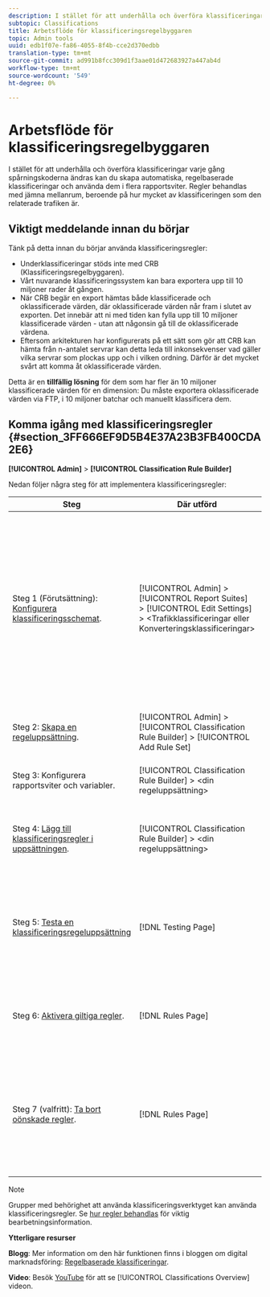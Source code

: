 ```yaml
---
description: I stället för att underhålla och överföra klassificeringar varje gång spårningskoderna ändras kan du skapa automatiska, regelbaserade klassificeringar och använda dem i flera rapportsviter. Regler behandlas med jämna mellanrum, beroende på hur mycket av klassificeringen som den relaterade trafiken är.
subtopic: Classifications
title: Arbetsflöde för klassificeringsregelbyggaren
topic: Admin tools
uuid: edb1f07e-fa86-4055-8f4b-cce2d370edbb
translation-type: tm+mt
source-git-commit: ad991b8fcc309d1f3aae01d472683927a447ab4d
workflow-type: tm+mt
source-wordcount: '549'
ht-degree: 0%

---
```



# Arbetsflöde för klassificeringsregelbyggaren

I stället för att underhålla och överföra klassificeringar varje gång spårningskoderna ändras kan du skapa automatiska, regelbaserade klassificeringar och använda dem i flera rapportsviter. Regler behandlas med jämna mellanrum, beroende på hur mycket av klassificeringen som den relaterade trafiken är.

## Viktigt meddelande innan du börjar

Tänk på detta innan du börjar använda klassificeringsregler:

* Underklassificeringar stöds inte med CRB (Klassificeringsregelbyggaren).
* Vårt nuvarande klassificeringssystem kan bara exportera upp till 10 miljoner rader åt gången.
* När CRB begär en export hämtas både klassificerade och oklassificerade värden, där oklassificerade värden når fram i slutet av exporten. Det innebär att ni med tiden kan fylla upp till 10 miljoner klassificerade värden - utan att någonsin gå till de oklassificerade värdena.
* Eftersom arkitekturen har konfigurerats på ett sätt som gör att CRB kan hämta från n-antalet servrar kan detta leda till inkonsekvenser vad gäller vilka servrar som plockas upp och i vilken ordning. Därför är det mycket svårt att komma åt oklassificerade värden.

Detta är en **tillfällig lösning** för dem som har fler än 10 miljoner klassificerade värden för en dimension: Du måste exportera oklassificerade värden via FTP, i 10 miljoner batchar och manuellt klassificera dem.

## Komma igång med klassificeringsregler {#section_3FF666EF9D5B4E37A23B3FB400CDA2E6}

**[!UICONTROL Admin]** > **[!UICONTROL Classification Rule Builder]**

Nedan följer några steg för att implementera klassificeringsregler:

| Steg | Där utförd | Beskrivning |
|--- |--- |--- |
| Steg 1 (Förutsättning): [Konfigurera klassificeringsschemat](https://docs.adobe.com/content/help/en/analytics/components/classifications/c-classifications.html). | [!UICONTROL Admin] > [!UICONTROL Report Suites] > [!UICONTROL Edit Settings] > &lt;Trafikklassificeringar eller Konverteringsklassificeringar> | Välj en variabel och definiera de klassificeringar som ska användas för variabeln. <br>Variabler måste ha minst en klassificeringskolumn som skapats innan de kan användas i regler.<br>När klassificeringarna är aktiverade kan du använda importverktyget och regelbyggaren för att klassificera specifika värden. |
| Steg 2: [Skapa en regeluppsättning](/help/components/c-classifications2/crb/classification-rule-set.md). | [!UICONTROL Admin] >  [!UICONTROL Classification Rule Builder] > [!UICONTROL Add Rule Set] | En regeluppsättning är en grupp klassificeringsregler för en specifik variabel. |
| Steg 3: Konfigurera rapportsviter och variabler. | [!UICONTROL Classification Rule Builder] > &lt;din regeluppsättning> | Använd regeluppsättningen för rapportsviter och variabler. |
| Steg 4: [Lägg till klassificeringsregler i uppsättningen](/help/components/c-classifications2/crb/classification-quickstart-rules.md). | [!UICONTROL Classification Rule Builder] > &lt;din regeluppsättning> | Matcha ett villkor med en klassificering och ange sedan vilken åtgärd som ska vidtas för regeln.  Läs mer om [hur reglerna behandlas](/help/components/c-classifications2/crb/classification-quickstart-rules.md). |
| Steg 5: [Testa en klassificeringsregeluppsättning](/help/components/c-classifications2/crb/classification-quickstart-rules.md) | [!DNL Testing Page] | Du vill testa reglerna för validering genom att redigera dem i utkastläge. I utkastläge kan reglerna inte köras.<br>Det här steget är viktigt när du använder [reguljära uttryck](/help/components/c-classifications2/crb/classification-quickstart-rules.md). |
| Steg 6: [Aktivera giltiga regler](/help/components/c-classifications2/crb/classification-rule-definitions.md). | [!DNL Rules Page] | När reglerna är giltiga aktiverar du regeluppsättningen.  Du kan skriva över befintliga nycklar om det behövs. Se [hur reglerna behandlas](/help/components/c-classifications2/crb/classification-quickstart-rules.md). |
| Steg 7 (valfritt): [Ta bort oönskade regler](/help/components/c-classifications2/crb/classification-rule-definitions.md). | [!DNL Rules Page] | Ta bort oönskade regler från en uppsättning.<br>Obs!  Klassificerade data som överförts tas inte bort när du tar bort regler.  Se [Ta bort klassificeringsdata](/help/components/c-classifications2/c-classifications-importer/t-delete-classification-data.md) om du behöver ta bort klassificerade data. |

>[!NOTE]
>
>Grupper med behörighet att använda klassificeringsverktyget kan använda klassificeringsregler. Se [hur regler behandlas](/help/components/c-classifications2/crb/classification-quickstart-rules.md) för viktig bearbetningsinformation.

**Ytterligare resurser**

**Blogg**: Mer information om den här funktionen finns i bloggen om digital marknadsföring: [Regelbaserade klassificeringar](https://theblog.adobe.com/rule-based-classifications-part-1-making-classifications-easier/).

**Video**: Besök [YouTube](https://www.youtube.com/watch?v=6laI5SBXY-I) för att se [!UICONTROL Classifications Overview] videon.
